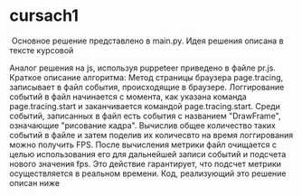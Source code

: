 # cursach1


 Основное решение представлено в main.py. Идея решения описана в тексте курсовой
 

 Аналог решения на js, используя puppeteer приведено в файле pr.js.
 Краткое описание алгоритма:
Метод страницы браузера page.tracing, записывает в файл события, происходящие в браузере. Логгирование событий в файл начинается с момента, как указана команда page.tracing.start и заканчивается командой page.tracing.start. Среди событий, записанных в файл есть события с названием "DrawFrame", означающие "рисование кадра". Вычислив общее количество таких событий в файле и затем поделив их количесвто на время логгирования можно получить FPS. После вычисления метрики файл очищается с целью использования его для дальнейшей записи событий и подсчета нового значения fps. Это действие гарантирует, что подсчет метрики осуществляется в реальном времени. Код, реализующий это решение описан ниже

